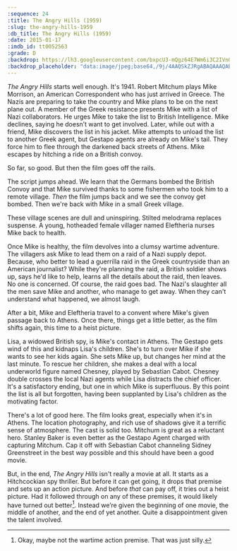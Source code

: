 ```yaml
---
:sequence: 24
:title: The Angry Hills (1959)
:slug: the-angry-hills-1959
:db_title: The Angry Hills (1959)
:date: 2015-01-17
:imdb_id: tt0052563
:grade: D
:backdrop: https://lh3.googleusercontent.com/bxpcU3-mQgz64E7Wm6i3C2IVnOVChfDFkbfAWFel7Nc_osYy6WHLUutYhF1q_sKoKncOBbcdQ468=w1000-l75-rj
:backdrop_placeholder: "data:image/jpeg;base64,/9j/4AAQSkZJRgABAQAAAQABAAD/2wCEACgcHiMeGSgjISMtKygwPGRBPDc3PHtYXUlkkYCZlo+AjIqgtObDoKrarYqMyP/L2u71////m8H////6/+b9//gBKy0tMCkwajU1auyZgJns7Ozs7Ozs7Ozs7Ozs7Ozs7Ozs7Ozs7Ozs7Ozs7Ozs7Ozs7Ozs7Ozs7Ozs7Ozs7Ozs7P/AABEIAAsAFAMBIgACEQEDEQH/xAAZAAABBQAAAAAAAAAAAAAAAAADAAECBAX/xAAjEAACAQQCAAcAAAAAAAAAAAABAgMABBEhEiIVMTJBUWGh/8QAFAEBAAAAAAAAAAAAAAAAAAAAAP/EABQRAQAAAAAAAAAAAAAAAAAAAAD/2gAMAwEAAhEDEQA/AAlVaPJiZNepicCgQ8uQ6sQPPFbNkolseMnYMpzk/ZqlCSLcAawoOtUDeHXKkgKuM67e1KoyXtxC5RJTxHzv9NKg/9k="
---
```

_The Angry Hills_ starts well enough. It's 1941. Robert Mitchum plays Mike Morrison, an American Correspondent who has just arrived in Greece. The Nazis are preparing to take the country and Mike plans to be on the next plane out. A member of the Greek resistance presents Mike with a list of Nazi collaborators. He urges Mike to take the list to British Intelligence. Mike declines, saying he doesn’t want to get involved. Later, while out with a friend, Mike discovers the list in his jacket.  Mike attempts to unload the list to another Greek agent, but Gestapo agents are already on Mike's tail. They force him to flee through the darkened back streets of Athens. Mike escapes by hitching a ride on a British convoy.

So far, so good. But then the film goes off the rails.

The script jumps ahead. We learn that the Germans bombed the British Convoy and that Mike survived thanks to some fishermen who took him to a remote village. _Then_ the film jumps back and we see the convoy get bombed. Then we're back with Mike in a small Greek village.

These village scenes are dull and uninspiring. Stilted melodrama replaces suspense. A young, hotheaded female villager named Eleftheria nurses Mike back to health.

Once Mike is healthy, the film devolves into a clumsy wartime adventure. The villagers ask Mike to lead them on a raid of a Nazi supply depot. Because, who better to lead a guerrilla raid in the Greek countryside than an American journalist? While they're planning the raid, a British soldier shows up, says he'd like to help, learns all the details about the raid, then leaves. No one is concerned. Of course, the raid goes bad. The Nazi's slaughter all the men save Mike and another, who manage to get away. When they can't understand what happened, we almost laugh.

After a bit, Mike and Eleftheria travel to a convent where Mike's given passage back to Athens. Once there, things get a little better, as the film shifts again, this time to a heist picture.

Lisa, a widowed British spy, is Mike's contact in Athens. The Gestapo gets wind of this and kidnaps Lisa's children. She's to turn over Mike if she wants to see her kids again. She sets Mike up, but changes her mind at the last minute. To rescue her children, she makes a deal with a local underworld figure named Chesney, played by Sebastian Cabot. Chesney double crosses the local Nazi agents while Lisa distracts the chief officer. It's a satisfactory ending, but one in which Mike is superfluous. By this point the list is all but forgotten, having been supplanted by Lisa's children as the motivating factor.

There's a lot of good here. The film looks great, especially when it's in Athens. The location photography, and rich use of shadows give it a terrific sense of atmosphere. The cast is solid too. Mitchum is great as a reluctant hero. Stanley Baker is even better as the Gestapo Agent charged with capturing Mitchum. Cap it off with Sebastian Cabot channeling Sidney Greenstreet in the best way possible and this should have been a good movie.

But, in the end, _The Angry Hills_ isn't really a movie at all.  It starts as a Hitchcockian spy thriller. But before it can get going, it drops that premise and sets up an action picture. And before _that_ can pay off, it tries out a heist picture. Had it followed through on any of these premises, it would likely have turned out better[^1]. Instead we’re given the beginning of one movie, the middle of another, and the end of yet another. Quite a disappointment given the talent involved.

[^1]: Okay, maybe not the wartime action premise. That was just silly.
